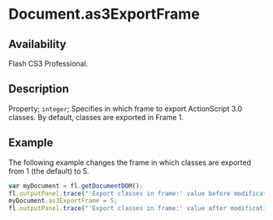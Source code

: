 # Document.as3ExportFrame

## Availability

Flash CS3 Professional.

## Description

Property; `integer`; Specifies in which frame to export ActionScript 3.0 classes. By default, classes are exported in Frame 1.

## Example

The following example changes the frame in which classes are exported from 1 (the default) to 5.

```javascript
var myDocument = fl.getDocumentDOM();
fl.outputPanel.trace("'Export classes in frame:' value before modification is " + myDocument.as3ExportFrame);
myDocument.as3ExportFrame = 5;
fl.outputPanel.trace("'Export classes in frame:' value after modification is " + myDocument.as3ExportFrame);
```
